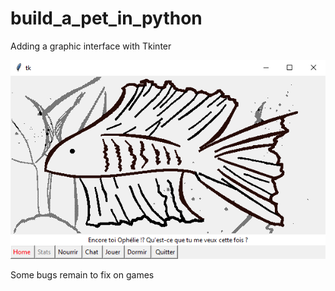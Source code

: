 # build_a_pet_in_python

Adding a graphic interface with Tkinter

![alt text](https://github.com/Lezakh/build_a_pet_in_python/blob/Graphic_interface_Tkinter/Bidule_window.bmp)

Some bugs remain to fix on games
